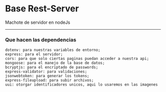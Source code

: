 # Base Rest-Server
Machote de servidor en nodeJs
<hr>

### Que hacen las dependencias

```
dotenv: para nuestras variables de entorno;
express: para el servidor;
cors: para que solo ciertas paginas puedan acceder a nuestra api;
mongoose: para el manejo de la base de datos;
bcryptjs: para el encriptado de passwords;
express-validator: para validaciones;
jsonwebtoken: para generar los tokens;
express-fileupload: para subir archivos;
uui: otorgar identificadores unicos, aqui lo usaremos en las imagenes
```
